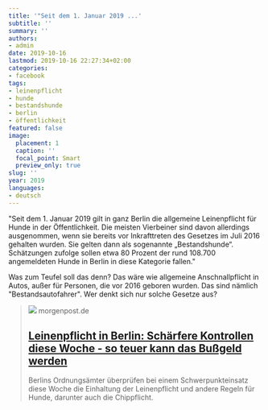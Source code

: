 ```yaml
---
title: '"Seit dem 1. Januar 2019 ...'
subtitle: ''
summary: ''
authors:
- admin
date: 2019-10-16
lastmod: 2019-10-16 22:27:34+02:00
categories:
- facebook
tags:
- leinenpflicht
- hunde
- bestandshunde
- berlin
- öffentlichkeit
featured: false
image:
  placement: 1
  caption: ''
  focal_point: Smart
  preview_only: true
slug: ''
year: 2019
languages:
- deutsch
---
```


"Seit dem 1. Januar 2019 gilt in ganz Berlin die allgemeine
Leinenpflicht für Hunde in der Öffentlichkeit. Die meisten Vierbeiner sind davon allerdings ausgenommen, wenn sie bereits vor Inkrafttreten des Gesetzes im Juli 2016 gehalten wurden. Sie gelten dann als sogenannte „Bestandshunde“. Schätzungen zufolge sollen etwa 80 Prozent der rund 108.700
angemeldeten Hunde in Berlin in diese Kategorie fallen."

Was zum Teufel soll das denn?
Das wäre wie allgemeine Anschnallpflicht in Autos, außer für Personen, die vor 2016 geboren wurden. Das sind nämlich "Bestandsautofahrer".
Wer denkt sich nur solche Gesetze aus?
> [![](https://img.sparknews.funkemedien.de/226840299/226840299_1566373681_v4_3_800.jpeg)](https://www.morgenpost.de/berlin/article227354551/Hunde-in-Berlin-Kontrollen-von-Hundesteuer-und-Leinenpflicht.html)
> morgenpost.de
> ## [Leinenpflicht in Berlin: Schärfere Kontrollen diese Woche - so teuer kann das Bußgeld werden](https://www.morgenpost.de/berlin/article227354551/Hunde-in-Berlin-Kontrollen-von-Hundesteuer-und-Leinenpflicht.html)
>
>Berlins Ordnungsämter überprüfen bei einem Schwerpunkteinsatz diese Woche die Einhaltung der Leinenpflicht und andere Regeln für Hunde, darunter auch die Chippflicht.